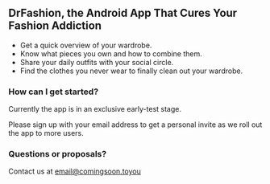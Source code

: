## DrFashion, the Android App That Cures Your Fashion Addiction

* Get a quick overview of your wardrobe.
* Know what pieces you own and how to combine them.
* Share your daily outfits with your social circle.
* Find the clothes you never wear to finally clean out your wardrobe.

### How can I get started?

Currently the app is in an exclusive early-test stage.

Please sign up with your email address to get a personal invite as we roll out the app to more users.

<script type="text/javascript" src="//downloads.mailchimp.com/js/signup-forms/popup/unique-methods/embed.js" data-dojo-config="usePlainJson: true, isDebug: false"></script><script type="text/javascript">window.dojoRequire(["mojo/signup-forms/Loader"], function(L) { L.start({"baseUrl":"mc.us20.list-manage.com","uuid":"76162fa9de12327921f271010","lid":"0b934ed36e","uniqueMethods":true}) })</script>


### Questions or proposals?

Contact us at email@comingsoon.toyou
